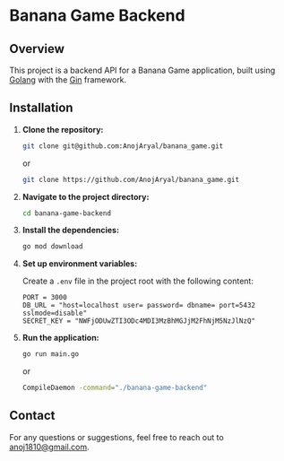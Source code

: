 # Banana Game Backend

## Overview

This project is a backend API for a Banana Game application, built using [Golang](https://go.dev/learn/) with the [Gin](https://gin-gonic.com/) framework.

## Installation

1. **Clone the repository:**

    ```sh
    git clone git@github.com:AnojAryal/banana_game.git
    ```
    or
    ```sh
    git clone https://github.com/AnojAryal/banana_game.git
    ```

2. **Navigate to the project directory:**

    ```sh
    cd banana-game-backend
    ```

3. **Install the dependencies:**

    ```sh
    go mod download
    ```

4. **Set up environment variables:**

    Create a `.env` file in the project root with the following content:

    ```env
    PORT = 3000
    DB_URL = "host=localhost user= password= dbname= port=5432 sslmode=disable"
    SECRET_KEY = "NWFjODUwZTI3ODc4MDI3MzBhMGJjM2FhNjM5NzJlNzQ"
    ```

5. **Run the application:**

    ```sh
    go run main.go
    ```
    or
     ```sh
    CompileDaemon -command="./banana-game-backend"
    ```

## Contact

For any questions or suggestions, feel free to reach out to [anoj1810@gmail.com](mailto:anoj1810@gmail.com).